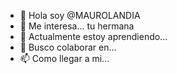 - 👋 Hola soy @MAUROLANDIA
- 👀 Me interesa... tu hermana
- 🌱 Actualmente estoy aprendiendo...
- 💞️ Busco colaborar en...
- 📫 Como llegar a mi...

<!---
MAUROLANDIA/MAUROLANDIA is a ✨ special ✨ repository because its `README.md` (this file) appears on your GitHub profile.
You can click the Preview link to take a look at your changes.
--->
